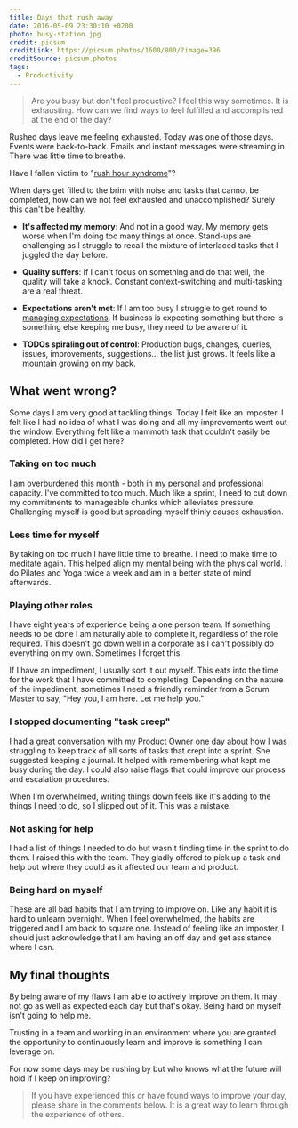 ```yaml
---
title: Days that rush away
date: 2016-05-09 23:30:10 +0200
photo: busy-station.jpg
credit: picsum
creditLink: https://picsum.photos/1600/800/?image=396
creditSource: picsum.photos
tags:
  - Productivity
---
```


> Are you busy but don't feel productive? I feel this way sometimes. It is
> exhausting. How can we find ways to feel fulfilled and accomplished at the
> end of the day?

Rushed days leave me feeling exhausted. Today was one of those days. Events
were back-to-back. Emails and instant messages were streaming in. There was
little time to breathe.

Have I fallen victim to "[rush hour syndrome](http://smartblogs.com/leadership/2014/05/19/the-rush-syndrome-how-it-affects-your-health-and-your-job/)"?

When days get filled to the brim with noise and tasks that cannot be completed,
how can we not feel exhausted and unaccomplished? Surely this can't be healthy.

- **It's affected my memory**: And not in a good way. My memory gets worse
  when I'm doing too many things at once. Stand-ups are challenging as I struggle
  to recall the mixture of interlaced tasks that I juggled the day before.

- **Quality suffers**: If I can't focus on something and do that well, the
  quality will take a knock. Constant context-switching and multi-tasking
  are a real threat.

- **Expectations aren't met**: If I am too busy I struggle to get round to
  [managing expectations](/blog/manage-expectations). If business is expecting
  something but there is something else keeping me busy, they need to be aware of
  it.

- **TODOs spiraling out of control**: Production bugs, changes, queries, issues,
  improvements, suggestions... the list just grows. It feels like a mountain
  growing on my back.

## What went wrong?

Some days I am very good at tackling things. Today I felt like an imposter.
I felt like I had no idea of what I was doing and all my improvements went out
the window. Everything felt like a mammoth task that
couldn't easily be completed. How did I get here?

### Taking on too much

I am overburdened this month - both in my personal and professional
capacity. I've committed to too much. Much like a sprint, I need to cut down
my commitments to manageable chunks which alleviates pressure. Challenging
myself is good but spreading myself thinly causes exhaustion.

### Less time for myself

By taking on too much I have little time to breathe. I need to make time to
meditate again. This helped align my mental being with the physical world.
I do Pilates and Yoga twice a week and am in a better state of mind afterwards.

### Playing other roles

I have eight years of experience being a one person team. If something needs to
be done I am naturally able to complete it, regardless of the role required.
This doesn't go down well in a corporate as I can't possibly do everything
on my own. Sometimes I forget this.

If I have an impediment, I usually sort it out myself. This eats into the time
for the work that I have committed to completing. Depending on the nature of
the impediment, sometimes I need a friendly reminder from a Scrum Master to say,
"Hey you, I am here. Let me help you."

### I stopped documenting "task creep"

I had a great conversation with my Product Owner one day about how I was
struggling to keep track of all sorts of tasks that crept into a sprint. She
suggested keeping a journal. It helped with remembering what kept me busy
during the day. I could also raise flags that could improve our process and
escalation procedures.

When I'm overwhelmed, writing things down feels like it's adding to the things
I need to do, so I slipped out of it. This was a mistake.

### Not asking for help

I had a list of things I needed to do but wasn't finding time in the sprint to
do them. I raised this with the team. They gladly offered to pick up a task
and help out where they could as it affected our team and product.

### Being hard on myself

These are all bad habits that I am trying to improve on. Like any habit it is
hard to unlearn overnight. When I feel overwhelmed, the habits are triggered
and I am back to square one. Instead of feeling like an imposter, I should just
acknowledge that I am having an off day and get assistance where I can.

## My final thoughts

By being aware of my flaws I am able to actively improve on them. It may not go
as well as expected each day but that's okay. Being hard on myself isn't going
to help me.

Trusting in a team and working in an environment where you are granted the
opportunity to continuously learn and improve is something I can leverage on.

For now some days may be rushing by but who knows what the future will hold if I
keep on improving?

> If you have experienced this or have found ways to improve your day, please
> share in the comments below. It is a great way to learn through the experience
> of others.
